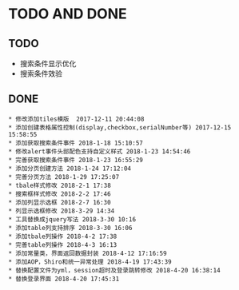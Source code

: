 TODO AND DONE
=====

## TODO
  * 搜索条件显示优化
  * 搜索条件效验

## DONE
	* 修改添加tiles模版  2017-12-11 20:44:08
	* 添加创建表格属性控制(display,checkbox,serialNumber等) 2017-12-15 15:58:55
	* 添加获取搜索条件事件 2018-1-18 15:10:57
	* 修改alert事件头部配色支持自定义样式 2018-1-23 14:54:46
	* 完善获取搜索条件事件 2018-1-23 16:55:29
	* 添加分页创建方法 2018-1-24 17:12:04
	* 完善分页方法 2018-1-29 17:25:07
	* tbale样式修改 2018-2-1 17:38
	* 搜索框样式修改 2018-2-2 17:46
	* 添加列显示选框 2018-2-7 16:30
	* 列显示选框修改 2018-3-29 14:34
	* 工具替换成jquery写法 2018-3-30 10:16
	* 添加table列支持排序 2018-3-30 16:06
	* 添加tbale列操作 2018-4-2 17:38
	* 完善table列操作 2018-4-3 16:13
	* 添加常量类，界面返回数据封装 2018-4-12 17:16:59
	* 添加AOP，Shiro和统一异常处理 2018-4-19 17:43:39
	* 替换配置文件为yml，session超时及登录跳转修改 2018-4-20 16:38:14
	* 替换登录界面 2018-4-20 17:45:31
